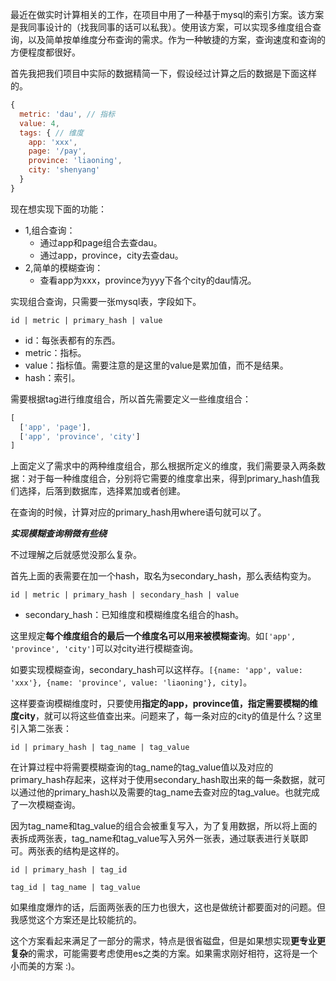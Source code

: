 最近在做实时计算相关的工作，在项目中用了一种基于mysql的索引方案。该方案是我同事设计的（找我同事的话可以私我）。使用该方案，可以实现多维度组合查询，以及简单按单维度分布查询的需求。作为一种敏捷的方案，查询速度和查询的方便程度都很好。

首先我把我们项目中实际的数据精简一下，假设经过计算之后的数据是下面这样的。

```js
{
  metric: 'dau', // 指标
  value: 4,
  tags: { // 维度
    app: 'xxx',
    page: '/pay',
    province: 'liaoning',
    city: 'shenyang'
  }
}
```
现在想实现下面的功能：
- 1,组合查询：
	- 通过app和page组合去查dau。
    - 通过app，province，city去查dau。
- 2,简单的模糊查询：
    - 查看app为xxx，province为yyy下各个city的dau情况。
    
实现组合查询，只需要一张mysql表，字段如下。

`id | metric | primary_hash | value`

- id：每张表都有的东西。
- metric：指标。
- value：指标值。需要注意的是这里的value是累加值，而不是结果。
- hash：索引。

需要根据tag进行维度组合，所以首先需要定义一些维度组合：

```js
[
  ['app', 'page'],
  ['app', 'province', 'city']
]
```
上面定义了需求中的两种维度组合，那么根据所定义的维度，我们需要录入两条数据：对于每一种维度组合，分别将它需要的维度拿出来，得到primary_hash值我们选择，后落到数据库，选择累加或者创建。

在查询的时候，计算对应的primary_hash用where语句就可以了。

***实现模糊查询稍微有些绕***

不过理解之后就感觉没那么复杂。

首先上面的表需要在加一个hash，取名为secondary_hash，那么表结构变为。

`id | metric | primary_hash | secondary_hash | value`

- secondary_hash：已知维度和模糊维度名组合的hash。

这里规定**每个维度组合的最后一个维度名可以用来被模糊查询**。如`['app', 'province', 'city']`可以对city进行模糊查询。

如要实现模糊查询，secondary_hash可以这样存。`[{name: 'app', value: 'xxx'}, {name: 'province', value: 'liaoning'}, city]`。

这样要查询模糊维度时，只要使用**指定的app，province值，指定需要模糊的维度city**，就可以将这些值查出来。问题来了，每一条对应的city的值是什么？这里引入第二张表：

`id | primary_hash | tag_name | tag_value`

在计算过程中将需要模糊查询的tag_name的tag_value值以及对应的primary_hash存起来，这样对于使用secondary_hash取出来的每一条数据，就可以通过他的primary_hash以及需要的tag_name去查对应的tag_value。也就完成了一次模糊查询。

因为tag_name和tag_value的组合会被重复写入，为了复用数据，所以将上面的表拆成两张表，tag_name和tag_value写入另外一张表，通过联表进行关联即可。两张表的结构是这样的。

`id | primary_hash | tag_id`

`tag_id | tag_name | tag_value`

如果维度爆炸的话，后面两张表的压力也很大，这也是做统计都要面对的问题。但我感觉这个方案还是比较能抗的。

这个方案看起来满足了一部分的需求，特点是很省磁盘，但是如果想实现**更专业更复杂**的需求，可能需要考虑使用es之类的方案。如果需求刚好相符，这将是一个小而美的方案 :)。